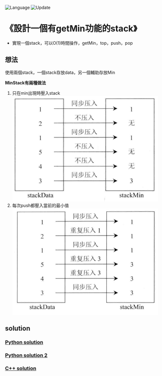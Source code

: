 ![Language](https://img.shields.io/badge/Language-Python%20%26%20C-orange) ![Update](https://img.shields.io/badge/Update-daily-brightgreen) 

# 《設計一個有getMin功能的stack》
* 實現一個stack，可以O(1)時間操作，getMin，top，push，pop


想法
---
使用兩個stack，一個stack存放data，另一個輔助存放Min

**MinStack有兩種做法**

1. 只在min出現時壓入stack
![](./getMin1.png)
2. 每次push都壓入當前的最小值
![](./getMin2.png)

solution 
---

### [Python solution ](./stack_and_queue/getMin.py)
### [Python solution 2](./stack_and_queue/getMin2.py)

### [C++ solution](./stack_and_queue/getMin.c)
